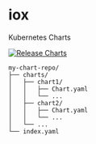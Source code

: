 # iox
Kubernetes Charts

[![Release Charts](https://github.com/whindes/iox/actions/workflows/release.yml/badge.svg)](https://github.com/whindes/iox/actions/workflows/release.yml)

```
my-chart-repo/
├── charts/
│   ├── chart1/
│   │   ├── Chart.yaml
│   │   └── ...
│   ├── chart2/
│   │   ├── Chart.yaml
│   │   └── ...
│   └── ...
└── index.yaml
```